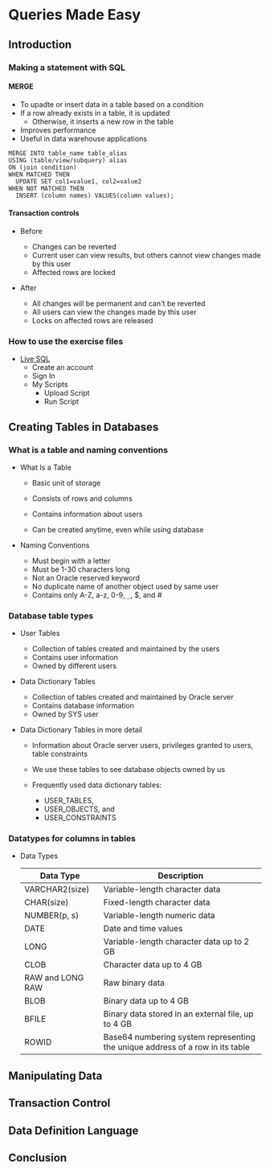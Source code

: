 # Queries Made Easy

## Introduction

### Making a statement with SQL

#### MERGE

- To upadte or insert data in a table based on a condition
- If a row already exists in a table, it is updated
  - Otherwise, it inserts a new row in the table
- Improves performance
- Useful in data warehouse applications

```
MERGE INTO table_name table_alias
USING (table/view/subquery) alias
ON (join condition)
WHEN MATCHED THEN
  UPDATE SET col1=value1, col2=value2
WHEN NOT MATCHED THEN
  INSERT (column names) VALUES(column values);
```

#### Transaction controls

- Before

  - Changes can be reverted
  - Current user can view results, but others cannot view changes made by this user
  - Affected rows are locked

- After
  - All changes will be permanent and can't be reverted
  - All users can view the changes made by this user
  - Locks on affected rows are released

### How to use the exercise files

- [Live SQL](https://livesql.oracle.com)
  - Create an account
  - Sign In
  - My Scripts
    - Upload Script
    - Run Script

## Creating Tables in Databases

### What is a table and naming conventions

- What Is a Table

  - Basic unit of storage

  - Consists of rows and columns

  - Contains information about users

  - Can be created anytime, even while using database

- Naming Conventions

  - Must begin with a letter
  - Must be 1-30 characters long
  - Not an Oracle reserved keyword
  - No duplicate name of another object used by same user
  - Contains only A-Z, a-z, 0-9, `_`, $, and #

### Database table types

- User Tables

  - Collection of tables created and maintained by the users
  - Contains user information
  - Owned by different users

- Data Dictionary Tables

  - Collection of tables created and maintained by Oracle server
  - Contains database information
  - Owned by SYS user

- Data Dictionary Tables in more detail

  - Information about Oracle server users, privileges granted to users, table constraints

  - We use these tables to see database objects owned by us

  - Frequently used data dictionary tables:
    - USER_TABLES,
    - USER_OBJECTS, and
    - USER_CONSTRAINTS

### Datatypes for columns in tables

- Data Types

  | Data Type        | Description                                                                   |
  | ---------------- | ----------------------------------------------------------------------------- |
  | VARCHAR2(size)   | Variable-length character data                                                |
  | CHAR(size)       | Fixed-length character data                                                   |
  | NUMBER(p, s)     | Variable-length numeric data                                                  |
  | DATE             | Date and time values                                                          |
  | LONG             | Variable-length character data up to 2 GB                                     |
  | CLOB             | Character data up to 4 GB                                                     |
  | RAW and LONG RAW | Raw binary data                                                               |
  | BLOB             | Binary data up to 4 GB                                                        |
  | BFILE            | Binary data stored in an external file, up to 4 GB                            |
  | ROWID            | Base64 numbering system representing the unique address of a row in its table |

## Manipulating Data

## Transaction Control

## Data Definition Language

## Conclusion
